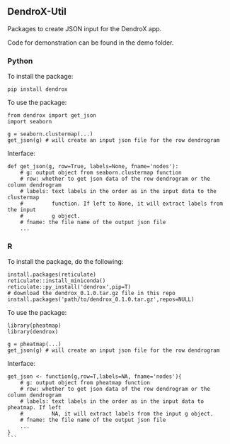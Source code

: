 ## DendroX-Util

Packages to create JSON input for the DendroX app.

Code for demonstration can be found in the demo folder.

### Python
To install the package:
```
pip install dendrox
```
To use the package:
```
from dendrox import get_json
import seaborn

g = seaborn.clustermap(...)
get_json(g) # will create an input json file for the row dendrogram
```
Interface:
```
def get_json(g, row=True, labels=None, fname='nodes'):
    # g: output object from seaborn.clustermap function
    # row: whether to get json data of the row dendrogram or the column dendrogram
    # labels: text labels in the order as in the input data to the clustermap 
    #         function. If left to None, it will extract labels from the input 
    #         g object.
    # fname: the file name of the output json file
    ...
```
### R
To install the package, do the following:
```
install.packages(reticulate)
reticulate::install_miniconda()
reticulate::py_install('dendrox',pip=T)
# download the dendrox_0.1.0.tar.gz file in this repo
install.packages('path/to/dendrox_0.1.0.tar.gz',repos=NULL)
```
To use the package:
```
library(pheatmap)
library(dendrox)

g = pheatmap(...)
get_json(g) # will create an input json file for the row dendrogram
```
Interface:
````
get_json <- function(g,row=T,labels=NA, fname='nodes'){
    # g: output object from pheatmap function
    # row: whether to get json data of the row dendrogram or the column dendrogram
    # labels: text labels in the order as in the input data to pheatmap. If left 
    #         NA, it will extract labels from the input g object.
    # fname: the file name of the output json file
    ...
}
```